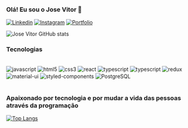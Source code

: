 ### Olá! Eu sou o Jose Vitor 👋


[![Linkedin](https://img.shields.io/badge/LinkedIn-0077B5?style=for-the-badge&logo=linkedin&logoColor=white)](https://www.linkedin.com/in/jose-vitor-da-silva-santos-775671209/)
[![Instagram](	https://img.shields.io/badge/Instagram-E4405F?style=for-the-badge&logo=instagram&logoColor=white)](https://www.instagram.com/jose_vitorzss/)
[![Portfolio](https://img.shields.io/badge/website-000000?style=for-the-badge&logo=About.me&logoColor=white)](https://portfoliotypescript.vercel.app/)


![Jose Vitor GitHub stats](https://github-readme-stats.vercel.app/api?username=josevitor676&show_icons=true&theme=dracula)

### Tecnologias 


<div style="display: inline_block"><br/>
    <img align="center" alt="javascript" src="https://img.shields.io/badge/JavaScript-F7DF1E?style=for-the-badge&logo=javascript&logoColor=black" />
   <img align="center" alt="html5" src="https://img.shields.io/badge/HTML5-E34F26?style=for-the-badge&logo=html5&logoColor=white" />
   <img align="center" alt="css3" src="https://img.shields.io/badge/CSS3-1572B6?style=for-the-badge&logo=css3&logoColor=white" />
   <img align="center" alt="react" src="https://img.shields.io/badge/React-20232A?style=for-the-badge&logo=react&logoColor=61DAFB" />
   <img align="center" alt="typescript" src="https://img.shields.io/badge/TypeScript-007ACC?style=for-the-badge&logo=typescript&logoColor=white" />
   <img align="center" alt="typescript" src="https://img.shields.io/badge/GitHub-100000?style=for-the-badge&logo=github&logoColor=white" />
   <img align="center" alt="redux" src="https://img.shields.io/badge/Redux-593D88?style=for-the-badge&logo=redux&logoColor=white" />
   <img align="center" alt="material-ui" src="https://img.shields.io/badge/Material--UI-0081CB?style=for-the-badge&logo=material-ui&logoColor=white" />
   <img align="center" alt="styled-components" src="https://img.shields.io/badge/styled--components-DB7093?style=for-the-badge&logo=styled-components&logoColor=white" />
   <img align="center" alt="PostgreSQL" src="https://img.shields.io/badge/PostgreSQL-316192?style=for-the-badge&logo=postgresql&logoColor=white" />
   
   
</div><br/>

### Apaixonado por tecnologia e por mudar a vida das pessoas através da programação

[![Top Langs](https://github-readme-stats.vercel.app/api/top-langs/?username=josevitor676&layout=demo)](https://github.com/josevitor676/github-readme-stats)
